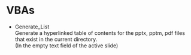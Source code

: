 # VBAs
- Generate_List  
  Generate a hyperlinked table of contents for the pptx, pptm, pdf files that exist in the current directory.  
  (In the empty text field of the active slide)
